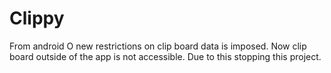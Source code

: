# Clippy
From android O new restrictions on clip board data is imposed. Now clip board outside of the app is not accessible. Due to this stopping this project.
